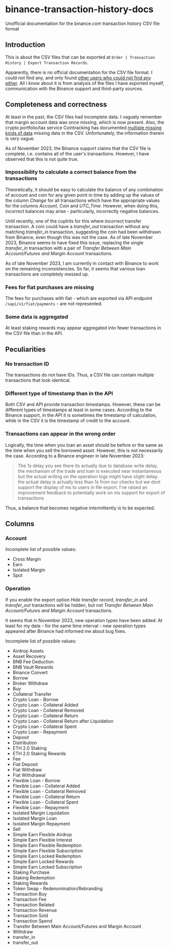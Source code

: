 # binance-transaction-history-docs
Unofficial documentation for the binance.com transaction history CSV file format

## Introduction

This is about the CSV files that can be exported at `Order | Transaction History | Export Transaction Records`.

Apparently, there is no official documentation for the CSV file format. I could not find any, and only found [other users who could not find any either](https://dev.binance.vision/t/docs-for-transaction-history-csv-files/9777). All I know about it is from analysis of the files I have exported myself, communication with the Binance support and third-party sources.

## Completeness and correctness

At least in the past, the CSV files had incomplete data. I vaguely remember that margin account data was once missing, which is now present. Also, the crypto portfolio/tax service Cointracking has documented [multiple missing kinds of data](https://cointracking.freshdesk.com/en/support/solutions/articles/29000039887) missing data in the CSV. Unfortunately, the information therein is very vague.

As of November 2023, the Binance support claims that the CSV file is complete, i.e. contains all of the user's transactions. However, I have observed that this is not quite true.

### Impossibility to calculate a correct balance from the transactions

Theoretically, it should be easy to calculate the balance of any combination of account and coin for any given point in time by adding up the values of the column *Change* for all transactions which have the appropriate values for the columns *Account*, *Coin* and *UTC_Time*. However, when doing this, incorrect balances may arise - particularly, incorrectly negative balances.

Until recently, one of the cuplrits for this where incorrect transfer transaction. A coin could have a *transfer_out* transaction without any matching *transfer_in* transaction, suggesting the coin had been withdrawn from Binance, even though this was not the case. As of late November 2023, Binance seems to have fixed this issue, replacing the single *transfer_in* transaction with a pair of *Transfer Between Main Account/Futures and Margin Account* transactions.

As of late November 2023, I am currently in contact with Binance to work on the remaining inconsistencies. So far, it seems that various loan transactions are completely messed up.

### Fees for fiat purchases are missing

The fees for purchases with fiat - which are exported via API endpoint `/sapi/v1/fiat/payments` - are not represented.

### Some data is aggregated

At least staking rewards may appear aggregated into fewer transactions in the CSV file than in the API.

## Peculiarities

### No transaction ID

The transactions do not have IDs. Thus, a CSV file can contain multiple transactions that look identical.

### Different type of timestamp than in the API

Both CSV and API provide transaction timestamps. However, these can be different types of timestamps at least in some cases. According to the Binance support, in the API it is sometimes the timestamp of calculation, while in the CSV it is the timestamp of credit to the account.

### Transactions can appear in the wrong order

Logically, the time when you loan an asset should be before or the same as the time when you sell the borrowed asset. However, this is not necessarily the case. According to a Binance engineer in late November 2023:

> The 1s delay you see there its actually due to database write delay, the mechanism of the trade and loan is executed near instantaneous but the actual writing on the operation logs might have slight delay. the actual delay is actually less than 1s from our checks but we dont support the display of ms to users in file export. I've raised an improvement feedback to potentially work on ms support for export of transactions

Thus, a balance that becomes negative intermittently is to be expected.

## Columns

### Account

Incomplete list of possible values:

- Cross Margin
- Earn
- Isolated Margin
- Spot

### Operation

If you enable the export option *Hide transfer record*, *transfer_in* and *transfer_out* tranactions will be hidden, but not *Transfer Between Main Account/Futures and Margin Account* transactions.

It seems that in November 2023, new operation types have been added. At least for my data - for the same time interval - new operation types appeared after Binance had informed me about bug fixes.

Incomplete list of possible values:

- Airdrop Assets
- Asset Recovery
- BNB Fee Deduction
- BNB Vault Rewards
- Binance Convert
- Borrow
- Broker Withdraw
- Buy
- Collateral Transfer
- Crypto Loan - Borrow
- Crypto Loan - Collateral Added
- Crypto Loan - Collateral Removed
- Crypto Loan - Collateral Return
- Crypto Loan - Collateral Return after Liquidation
- Crypto Loan - Collateral Spent
- Crypto Loan - Repayment
- Deposit
- Distribution
- ETH 2.0 Staking
- ETH 2.0 Staking Rewards
- Fee
- Fiat Deposit
- Fiat Withdraw
- Fiat Withdrawal
- Flexible Loan - Borrow
- Flexible Loan - Collateral Added
- Flexible Loan - Collateral Removed
- Flexible Loan - Collateral Return
- Flexible Loan - Collateral Spent
- Flexible Loan - Repayment
- Isolated Margin Liquidation
- Isolated Margin Loan
- Isolated Margin Repayment
- Sell
- Simple Earn Flexible Airdrop
- Simple Earn Flexible Interest
- Simple Earn Flexible Redemption
- Simple Earn Flexible Subscription
- Simple Earn Locked Redemption
- Simple Earn Locked Rewards
- Simple Earn Locked Subscription
- Staking Purchase
- Staking Redemption
- Staking Rewards
- Token Swap - Redenomination/Rebranding
- Transaction Buy
- Transaction Fee
- Transaction Related
- Transaction Revenue
- Transaction Sold
- Transaction Spend
- Transfer Between Main Account/Futures and Margin Account
- Withdraw
- transfer_in
- transfer_out
